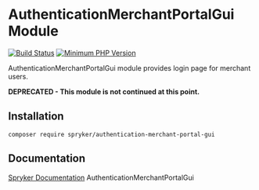 # AuthenticationMerchantPortalGui Module
[![Build Status](https://travis-ci.org/spryker/authentication-merchant-portal-gui.svg)](https://travis-ci.org/spryker/authentication-merchant-portal-gui)
[![Minimum PHP Version](https://img.shields.io/badge/php-%3E%3D%207.3-8892BF.svg)](https://php.net/)

AuthenticationMerchantPortalGui module provides login page for merchant users.

**DEPRECATED - This module is not continued at this point.**

## Installation

```
composer require spryker/authentication-merchant-portal-gui
```

## Documentation

[Spryker Documentation](https://academy.spryker.com/developing_with_spryker/module_guide/modules.html)
AuthenticationMerchantPortalGui
